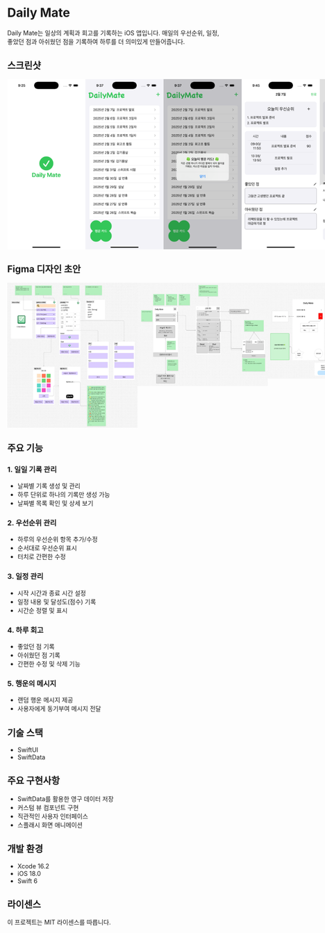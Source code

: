 # Daily Mate

Daily Mate는 일상의 계획과 회고를 기록하는 iOS 앱입니다. 매일의 우선순위, 일정, 좋았던 점과 아쉬웠던 점을 기록하여 하루를 더 의미있게 만들어줍니다.

## 스크린샷

<div style="display: flex">
<img src="./images/dailymate-01.png" width="180" />
<img src="./images/dailymate-02.png" width="180" />
<img src="./images/dailymate-03.png" width="180" />
<img src="./images/dailymate-05.png" width="180" />
<img src="./images/dailymate-04.png" width="180" />
</div>

## Figma 디자인 초안
<div style="display: flex; align-items: flex-start">
<img src="./images/hyuk-figma-design.webp" width="300" />
<img src="./images/cty7574-figma-design.webp" width="300" />
<img src="./images/cheon-subin-figma-design.webp" width="300" />
</div>

## 주요 기능

### 1. 일일 기록 관리

- 날짜별 기록 생성 및 관리
- 하루 단위로 하나의 기록만 생성 가능
- 날짜별 목록 확인 및 상세 보기

### 2. 우선순위 관리

- 하루의 우선순위 항목 추가/수정
- 순서대로 우선순위 표시
- 터치로 간편한 수정

### 3. 일정 관리

- 시작 시간과 종료 시간 설정
- 일정 내용 및 달성도(점수) 기록
- 시간순 정렬 및 표시

### 4. 하루 회고

- 좋았던 점 기록
- 아쉬웠던 점 기록
- 간편한 수정 및 삭제 기능

### 5. 행운의 메시지

- 랜덤 행운 메시지 제공
- 사용자에게 동기부여 메시지 전달

## 기술 스택

- SwiftUI
- SwiftData

## 주요 구현사항

- SwiftData를 활용한 영구 데이터 저장
- 커스텀 뷰 컴포넌트 구현
- 직관적인 사용자 인터페이스
- 스플래시 화면 애니메이션

## 개발 환경

- Xcode 16.2
- iOS 18.0
- Swift 6

## 라이센스

이 프로젝트는 MIT 라이센스를 따릅니다.

